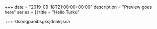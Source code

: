 +++
date = "2019-09-18T21:00:00+00:00"
description = "Preview goes here"
series = []
title = "Hello Turku"

+++
klsöngpaoibsgksjdnakljsna